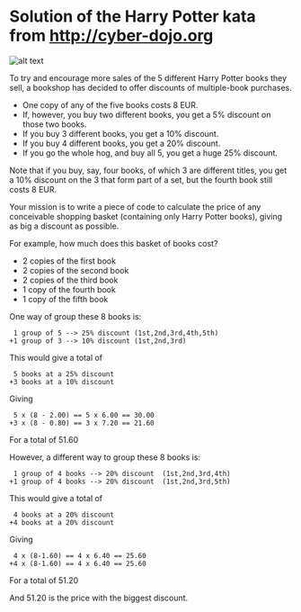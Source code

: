 # Solution of the Harry Potter kata from http://cyber-dojo.org

![alt text](https://circleci.com/gh/vkovacs/harrypotter.png?circle-token=df964b4827186dcb2d32847e662fc4c3377cb7b6 "CircleCI status")

To try and encourage more sales of the 5 different Harry
Potter books they sell, a bookshop has decided to offer 
discounts of multiple-book purchases. 

* One copy of any of the five books costs 8 EUR. 
* If, however, you buy two different books, you get a 5% 
discount on those two books.
* If you buy 3 different books, you get a 10% discount. 
* If you buy 4 different books, you get a 20% discount.
* If you go the whole hog, and buy all 5, you get a huge 25%
discount. 

Note that if you buy, say, four books, of which 3 are 
different titles, you get a 10% discount on the 3 that 
form part of a set, but the fourth book still costs 8 EUR. 

Your mission is to write a piece of code to calculate the 
price of any conceivable shopping basket (containing only 
Harry Potter books), giving as big a discount as possible.

For example, how much does this basket of books cost?

* 2 copies of the first book
* 2 copies of the second book
* 2 copies of the third book
* 1 copy of the fourth book
* 1 copy of the fifth book

One way of group these 8 books is:
~~~
 1 group of 5 --> 25% discount (1st,2nd,3rd,4th,5th)
+1 group of 3 --> 10% discount (1st,2nd,3rd)
~~~
This would give a total of
~~~
 5 books at a 25% discount
+3 books at a 10% discount
~~~
Giving
~~~
 5 x (8 - 2.00) == 5 x 6.00 == 30.00
+3 x (8 - 0.80) == 3 x 7.20 == 21.60
~~~
For a total of 51.60

However, a different way to group these 8 books is:
~~~
 1 group of 4 books --> 20% discount  (1st,2nd,3rd,4th)
+1 group of 4 books --> 20% discount  (1st,2nd,3rd,5th)
~~~
This would give a total of
~~~
 4 books at a 20% discount
+4 books at a 20% discount
~~~
Giving
~~~
 4 x (8-1.60) == 4 x 6.40 == 25.60
+4 x (8-1.60) == 4 x 6.40 == 25.60
~~~
For a total of 51.20

And 51.20 is the price with the biggest discount.
